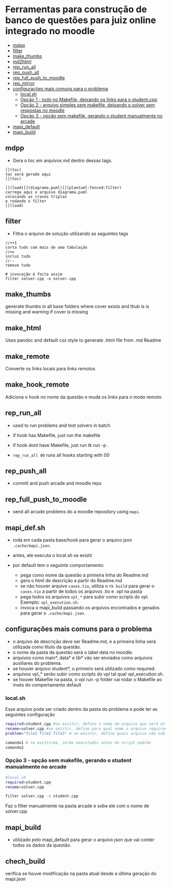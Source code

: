# Ferramentas para construção de banco de questões para juiz online integrado no moodle

[](toc)

- [mdpp](#mdpp)
- [filter](#filter)
- [make_thumbs](#make_thumbs)
- [md2html](#md2html)
- [rep_run_all](#rep_run_all)
- [rep_push_all](#rep_push_all)
- [rep_full_push_to_moodle](#rep_full_push_to_moodle)
- [rep_mirror](#rep_mirror)
- [configurações mais comuns para o problema](#configurações-mais-comuns-para-o-problema)
    - [local.sh](#localsh)
    - [Opção 1 - tudo no Makefile, deixando os links para o student.cpp](#opção-1---tudo-no-makefile-deixando-os-links-para-o-studentcpp)
    - [Opção 2 - arquivo simples sem makefile, deixando o solver sem respostas no moodle](#opção-2---arquivo-simples-sem-makefile-deixando-o-solver-sem-respostas-no-moodle)
    - [Opção 3 - opção sem makefile, gerando o student manualmente no arcade](#opção-3---opção-sem-makefile-gerando-o-student-manualmente-no-arcade)
- [mapi_default](#mapi_default)
- [mapi_build](#mapi_build)
[](toc)


## mdpp

- Gera o toc em arquivos md dentro dessas tags.

```
[](toc)
toc será gerado aqui
[](toc)

[](load)[](diagrama.puml)[](plantuml:fenced:filter)
carrega aqui o arquivo diagrama.puml
colocando as crases triplas
e rodando o filter
[](load)

```



## filter
- Filtra o arquivo de solução utilizando as seguintes tags

```
//++1
corta tudo com mais de uma tabulação
//==
inclui tudo
//--
remove tudo

```

```
# invocação é feita assim
filter solver.cpp -o solver.cpp
```

## make_thumbs
generate thumbs in all base folders where cover exists and thub is is missing and warning if cover is missing

## make_html
Uses pandoc and default css style to generate .html file from .md Readme

## make_remote
Converte os links locais para links remotos

## make_hook_remote
Adiciona o hook no nome da questão e muda os links para o modo remoto

## rep_run_all
- used to run problems and test solvers in batch
- if hook has Makefile, just run the makefile
- if hook dont have Makefile, just run tk run -p .

- `rep_run_all 00` runs all hooks starting with 00

## rep_push_all
- commit and push arcade and moodle reps

## rep_full_push_to_moodle
- send all arcade problems do a moodle repository using `mapi`.

## mapi_def.sh
- roda em cada pasta base/hook para gerar o arquivo json `.cache/mapi.json`.
- antes, ele executa o local.sh se existir

- por default tem o seguinte comportamento:
    - pega como nome da questão a primeira linha do Readme.md
    - gera o html de descrição a partir do Readme.md
    - se não houver arquivo `cases.tio`, utiliza o `tk build` para gerar o `cases.tio` a partir de todos os arquivos .tio e .vpl na pasta
    - pega todos os arquivos `vpl_*` para subir como scripts do vpl. Exemplo: `vpl_execution.sh`.
    - invoca o mapi_build passando os arquivos encontrados e gerados para gerar o `.cache/mapi.json`.

## configurações mais comuns para o problema
- o arquivo de descrição deve ser Readme.md, e a primeira linha será utilizada como título da questão.
- o nome da pasta da questão será o label dela no moodle.
- arquivos como main*, data* e lib* vão ser enviados como arquivos auxiliares do problema.
- se houver arquivo student*, o primeiro será utilizado como required.
- arquivos vpl_* serão subir como scripts do vpl tal qual vpl_execution.sh.
- se houver Makefile na pasta, o vpl run -p folder vai rodar o Makefile ao invés do comportamento default

### local.sh
Esse arquivo pode ser criado dentro da pasta do problema e pode ter as seguintes configuração
```sh
required=student.cpp #se existir, defino o nome do arquivo que será utilizado como arquivo requerido
rename=solver.cpp #se existir, define para qual nome o arquivo required será renomeado no moodle
problem="file1 file2 file3" # se existir, define quais arquivo vão subir como arquivos extras do problema

comando1 # se existirem, serão executados antes do script padrão
comando2
```


### Opção 3 - opção sem makefile, gerando o student manualmente no arcade
```sh
#local.sh
required=student.cpp
rename=solver.cpp

filter solver.cpp -o student.cpp
```

Faz o filter manualmente na pasta arcade e sobe ele com o nome de solver.cpp

## mapi_build
- utilizado pelo mapi_default para gerar o arquivo json que vai conter todos os dados da questão.

## chech_build
verifica se houve modificação na pasta atual desde a última geração do mapi.json